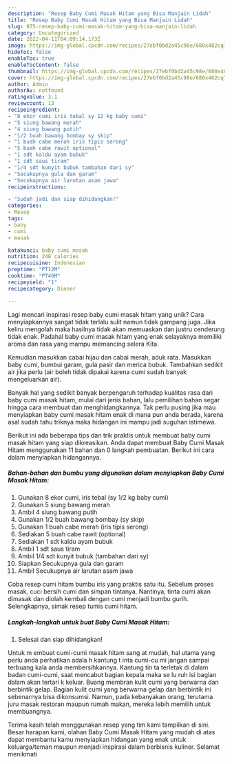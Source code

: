 ```yaml
---
description: "Resep Baby Cumi Masak Hitam yang Bisa Manjain Lidah"
title: "Resep Baby Cumi Masak Hitam yang Bisa Manjain Lidah"
slug: 975-resep-baby-cumi-masak-hitam-yang-bisa-manjain-lidah
category: Uncategorized
date: 2022-04-11T04:09:14.173Z
image: https://img-global.cpcdn.com/recipes/27ebf0bd2a45c98e/680x482cq70/baby-cumi-masak-hitam-foto-resep-utama.jpg
hideToc: false
enableToc: true
enableTocContent: false
thumbnail: https://img-global.cpcdn.com/recipes/27ebf0bd2a45c98e/680x482cq70/baby-cumi-masak-hitam-foto-resep-utama.jpg
cover: https://img-global.cpcdn.com/recipes/27ebf0bd2a45c98e/680x482cq70/baby-cumi-masak-hitam-foto-resep-utama.jpg
author: Admin
authorAv: notfound
ratingvalue: 3.1
reviewcount: 13
recipeingredient:
- "8 ekor cumi iris tebal sy 12 kg baby cumi"
- "5 siung bawang merah"
- "4 siung bawang putih"
- "1/2 buah bawang bombay sy skip"
- "1 buah cabe merah iris tipis serong"
- "5 buah cabe rawit optional"
- "1 sdt kaldu ayam bubuk"
- "1 sdt saus tiram"
- "1/4 sdt kunyit bubuk tambahan dari sy"
- "Secukupnya gula dan garam"
- "Secukupnya air larutan asam jawa"
recipeinstructions:

- "Sudah jadi dan siap dihidangkan!"
categories:
- Resep
tags:
- baby
- cumi
- masak

katakunci: baby cumi masak 
nutrition: 248 calories
recipecuisine: Indonesian
preptime: "PT12M"
cooktime: "PT46M"
recipeyield: "1"
recipecategory: Dinner

---
```





Lagi mencari inspirasi resep baby cumi masak hitam yang unik? Cara menyiapkannya sangat tidak terlalu sulit namun tidak gampang juga. Jika keliru mengolah maka hasilnya tidak akan memuaskan dan justru cenderung tidak enak. Padahal baby cumi masak hitam yang enak selayaknya memiliki aroma dan rasa yang mampu memancing selera Kita.





Kemudian masukkan cabai hijau dan cabai merah, aduk rata. Masukkan baby cumi, bumbui garam, gula pasir dan merica bubuk. Tambahkan sedikit air jika perlu (air boleh tidak dipakai karena cumi sudah banyak mengeluarkan air).

Banyak hal yang sedikit banyak berpengaruh terhadap kualitas rasa dari baby cumi masak hitam, mulai dari jenis bahan, lalu pemilihan bahan segar hingga cara membuat dan menghidangkannya. Tak perlu pusing jika mau menyiapkan baby cumi masak hitam enak di mana pun anda berada, karena asal sudah tahu triknya maka hidangan ini mampu jadi suguhan istimewa.






Berikut ini ada beberapa tips dan trik praktis untuk membuat baby cumi masak hitam yang siap dikreasikan. Anda dapat membuat Baby Cumi Masak Hitam menggunakan 11 bahan dan 0 langkah pembuatan. Berikut ini cara dalam menyiapkan hidangannya.

<!--inarticleads1-->

##### Bahan-bahan dan bumbu yang digunakan dalam menyiapkan Baby Cumi Masak Hitam:

1. Gunakan 8 ekor cumi, iris tebal (sy 1/2 kg baby cumi)
1. Gunakan 5 siung bawang merah
1. Ambil 4 siung bawang putih
1. Gunakan 1/2 buah bawang bombay (sy skip)
1. Gunakan 1 buah cabe merah (iris tipis serong)
1. Sediakan 5 buah cabe rawit (optional)
1. Sediakan 1 sdt kaldu ayam bubuk
1. Ambil 1 sdt saus tiram
1. Ambil 1/4 sdt kunyit bubuk (tambahan dari sy)
1. Siapkan Secukupnya gula dan garam
1. Ambil Secukupnya air larutan asam jawa


Coba resep cumi hitam bumbu iris yang praktis satu itu. Sebelum proses masak, cuci bersih cumi dan simpan tintanya. Nantinya, tinta cumi akan dimasak dan diolah kembali dengan cumi menjadi bumbu gurih. Selengkapnya, simak resep tumis cumi hitam. 

<!--inarticleads2-->

##### Langkah-langkah untuk buat Baby Cumi Masak Hitam:


1. Selesai dan siap dihidangkan!

Untuk m embuat cumi-cumi masak hitam sang at mudah, hal utama yang perlu anda perhatikan adala h kantung t inta cumi-cu mi jangan sampai terbuang kala anda membersihkannya. Kantung tin ta terletak di dalam badan cumi-cumi, saat mencabut bagian kepala maka se lu ruh isi bagian dalam akan tertari k keluar. Buang membran kulit cumi yang berwarna dan berbintik gelap. Bagian kulit cumi yang berwarna gelap dan berbintik ini sebenarnya bisa dikonsumsi. Namun, pada kebanyakan orang, terutama juru masak restoran maupun rumah makan, mereka lebih memilih untuk membuangnya. 

Terima kasih telah menggunakan resep yang tim kami tampilkan di sini. Besar harapan kami, olahan Baby Cumi Masak Hitam yang mudah di atas dapat membantu kamu menyiapkan hidangan yang enak untuk keluarga/teman maupun menjadi inspirasi dalam berbisnis kuliner. Selamat menikmati
